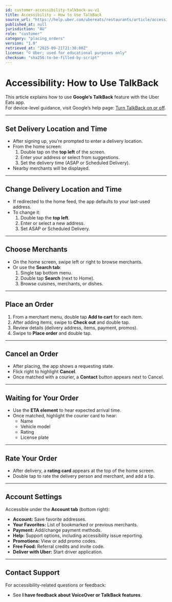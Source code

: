 ```yaml
---
id: customer-accessibility-talkback-au-v1
title: Accessibility – How to Use TalkBack
source_url: "https://help.uber.com/ubereats/restaurants/article/accessibility-how-to-use-talkback?nodeId=58e9c395-d32d-478f-a566-4bbe73aeb690"
published_at: null
jurisdiction: "AU"
role: "customer"
category: "placing_orders"
version: "1.0"
retrieved_at: "2025-09-21T21:30:00Z"
license: "© Uber; used for educational purposes only"
checksum: "sha256:to-be-filled-by-script"
---
```


# Accessibility: How to Use TalkBack

This article explains how to use **Google’s TalkBack** feature with the Uber Eats app.  
For device-level guidance, visit Google’s help page: [Turn TalkBack on or off](https://support.google.com/accessibility/android/answer/6007100).  

---

## Set Delivery Location and Time
- After signing up, you’re prompted to enter a delivery location.  
- From the home screen:  
  1. Double tap on the **top left** of the screen.  
  2. Enter your address or select from suggestions.  
  3. Set the delivery time (ASAP or Scheduled Delivery).  
- Nearby merchants will be displayed.  

---

## Change Delivery Location and Time
- If redirected to the home feed, the app defaults to your last-used address.  
- To change it:  
  1. Double tap the **top left**.  
  2. Enter or select a new address.  
  3. Set ASAP or Scheduled Delivery.  

---

## Choose Merchants
- On the home screen, swipe left or right to browse merchants.  
- Or use the **Search tab**:  
  1. Single tap bottom menu.  
  2. Double tap **Search** (next to Home).  
  3. Browse cuisines, merchants, or dishes.  

---

## Place an Order
1. From a merchant menu, double tap **Add to cart** for each item.  
2. After adding items, swipe to **Check out** and double tap.  
3. Review details (delivery address, items, payment, promos).  
4. Swipe to **Place order** and double tap.  

---

## Cancel an Order
- After placing, the app shows a requesting state.  
- Flick right to highlight **Cancel**.  
- Once matched with a courier, a **Contact** button appears next to Cancel.  

---

## Waiting for Your Order
- Use the **ETA element** to hear expected arrival time.  
- Once matched, highlight the courier card to hear:  
  - Name  
  - Vehicle model  
  - Rating  
  - License plate  

---

## Rate Your Order
- After delivery, a **rating card** appears at the top of the home screen.  
- Double tap to rate the delivery person and merchant, and add a tip.  

---

## Account Settings
Accessible under the **Account tab** (bottom right):  
- **Account:** Save favorite addresses.  
- **Your Favorites:** List of bookmarked or previous merchants.  
- **Payment:** Add/change payment methods.  
- **Help:** Support options, including accessibility issue reporting.  
- **Promotions:** View or add promo codes.  
- **Free Food:** Referral credits and invite code.  
- **Deliver with Uber:** Start driver application.  

---

## Contact Support
For accessibility-related questions or feedback:  
- See **I have feedback about VoiceOver or TalkBack features**.  
